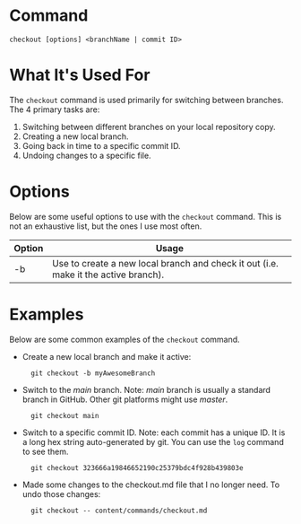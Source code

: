 
# Command

    checkout [options] <branchName | commit ID>

# What It's Used For

The `checkout` command is used primarily for switching between branches. The 4 primary tasks are:
1. Switching between different branches on your local repository copy.
2. Creating a new local branch.
3. Going back in time to a specific commit ID.
4. Undoing changes to a specific file.

# Options

Below are some useful options to use with the `checkout` command. This is not an exhaustive list, but the ones I use most often.

| Option | Usage | 
| ---- | -----|
| -b | Use to create a new local branch and check it out (i.e. make it the active branch). |

# Examples

Below are some common examples of the `checkout` command.

- Create a new local branch and make it active:

        git checkout -b myAwesomeBranch

- Switch to the *main* branch. Note: *main* branch is usually a standard branch in GitHub. Other git platforms might use *master*.

        git checkout main

- Switch to a specific commit ID. Note: each commit has a unique ID. It is a long hex string auto-generated by git. You can use the `log` command to see them.

        git checkout 323666a19846652190c25379bdc4f928b439803e

- Made some changes to the checkout.md file that I no longer need. To undo those changes:

        git checkout -- content/commands/checkout.md